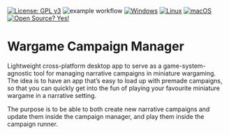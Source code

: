 [![License: GPL v3](https://img.shields.io/badge/License-GPLv3-blue.svg)](https://www.gnu.org/licenses/gpl-3.0)
![example workflow](https://github.com/LimeIcing/WargameCampaignManager/actions/workflows/codeql-analysis.yml/badge.svg)
[![Windows](https://svgshare.com/i/ZhY.svg)](https://svgshare.com/i/ZhY.svg)
[![Linux](https://svgshare.com/i/Zhy.svg)](https://svgshare.com/i/Zhy.svg)
[![macOS](https://svgshare.com/i/ZjP.svg)](https://svgshare.com/i/ZjP.svg)
[![Open Source? Yes!](https://badgen.net/badge/Open%20Source%20%3F/Yes%21/blue?icon=github)](https://github.com/Naereen/badges/)
# Wargame Campaign Manager

Lightweight cross-platform desktop app to serve as a game-system-agnostic tool for managing narrative campaigns in miniature wargaming. The idea is to have an app that’s easy to load up with premade campaigns, so that you can quickly get into the fun of playing your favourite miniature wargame in a narrative setting.

The purpose is to be able to both create new narrative campaigns and update them inside the campaign manager, and play them inside the campaign runner.
